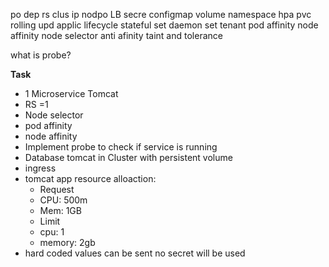   po 
  dep 
  rs 
  clus 
  ip nodpo 
  LB 
  secre
  configmap
  volume 
  namespace
  hpa 
  pvc
  rolling upd
  applic lifecycle
  stateful set
  daemon set 
  tenant
  pod affinity
  node affinity
  node selector
anti afinity
taint and tolerance

what is probe?

**Task** 
- 1 Microservice Tomcat 
- RS =1
- Node selector
- pod affinity
- node affinity
- Implement probe to check if service is running
- Database tomcat in Cluster with persistent volume
- ingress 
- tomcat app resource alloaction:
   - Request
   -    CPU: 500m
   -    Mem: 1GB
   - Limit
   -    cpu: 1
   -    memory: 2gb
- hard coded values can be sent no secret will be used

